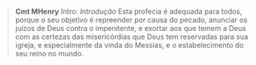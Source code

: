 
> **Cmt MHenry** Intro: *Introdução* Esta profecia é adequada para todos, porque o seu objetivo é repreender por causa do pecado, anunciar os juízos de Deus contra o impenitente, e exortar aos que temem a Deus com as certezas das misericórdias que Deus tem reservadas para sua igreja, e especialmente da vinda do Messias, e o estabelecimento do seu reino no mundo.